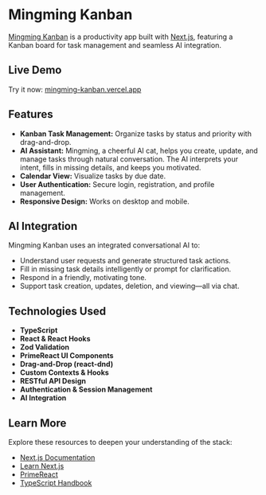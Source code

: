 # Mingming Kanban

[Mingming Kanban](https://mingming-kanban.vercel.app) is a productivity app built with [Next.js](https://nextjs.org), featuring a Kanban board for task management and seamless AI integration.

## Live Demo

Try it now: [mingming-kanban.vercel.app](https://mingming-kanban.vercel.app)

## Features

- **Kanban Task Management:** Organize tasks by status and priority with drag-and-drop.
- **AI Assistant:** Mingming, a cheerful AI cat, helps you create, update, and manage tasks through natural conversation. The AI interprets your intent, fills in missing details, and keeps you motivated.
- **Calendar View:** Visualize tasks by due date.
- **User Authentication:** Secure login, registration, and profile management.
- **Responsive Design:** Works on desktop and mobile.

## AI Integration

Mingming Kanban uses an integrated conversational AI to:

- Understand user requests and generate structured task actions.
- Fill in missing task details intelligently or prompt for clarification.
- Respond in a friendly, motivating tone.
- Support task creation, updates, deletion, and viewing—all via chat.

## Technologies Used

- **TypeScript**
- **React & React Hooks**
- **Zod Validation**
- **PrimeReact UI Components**
- **Drag-and-Drop (react-dnd)**
- **Custom Contexts & Hooks**
- **RESTful API Design**
- **Authentication & Session Management**
- **AI Integration**

## Learn More

Explore these resources to deepen your understanding of the stack:

- [Next.js Documentation](https://nextjs.org/docs)
- [Learn Next.js](https://nextjs.org/learn)
- [PrimeReact](https://primereact.org/)
- [TypeScript Handbook](https://www.typescriptlang.org/docs/)
